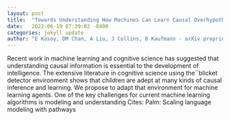 ```yaml
---
layout: post
title:  "Towards Understanding How Machines Can Learn Causal Overhypotheses"
date:   2022-06-19 07:39:02 -0400
categories: jekyll update
author: "E Kosoy, DM Chan, A Liu, J Collins, B Kaufmann - arXiv preprint arXiv , 2022"
---
```

Recent work in machine learning and cognitive science has suggested that understanding causal information is essential to the development of intelligence. The extensive literature in cognitive science using the``blicket detector  environment shows that children are adept at many kinds of causal inference and learning. We propose to adapt that environment for machine learning agents. One of the key challenges for current machine learning algorithms is modeling and understanding  Cites: Palm: Scaling language modeling with pathways